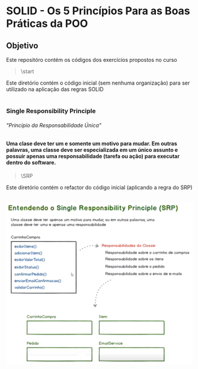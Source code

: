 # SOLID - Os 5 Princípios Para as Boas Práticas da POO

## Objetivo
Este repositóro contém os códigos dos exercícios propostos no curso
> \start

Este diretório contém o código inicial (sem nenhuma organização) para ser utilizado na aplicação das regras SOLID
<br><br>
### Single Responsibility Principle
###### "Princípio da Responsabilidade Única"

#### Uma clase deve ter um e somente um motivo para mudar. Em outras palavras, uma classe deve ser especializada em um único assunto e possuir apenas uma responsabilidade (tarefa ou ação) para executar dentro do software.
> \SRP

Este diretório contém o refactor do código inicial (aplicando a regra do SRP)
<br><br>

![refact.jpeg](SRP%2Fimg%2Frefact.jpeg)